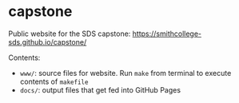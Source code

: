 # capstone

Public website for the SDS capstone: https://smithcollege-sds.github.io/capstone/

Contents:

- `www/`: source files for website. Run `make` from terminal to execute contents of `makefile`
- `docs/`: output files that get fed into GitHub Pages
